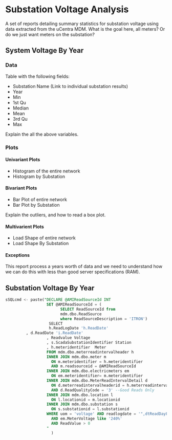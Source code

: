 # Substation Voltage Analysis

A set of reports detailing summary statistics for substation voltage using data
extracted from the uCentra MDM.  What is the goal here, all meters? Or do we
just want meters on the substation?

## System Voltage By Year

### Data

Table with the following fields:

- Substation Name (Link to individual substation results)
- Year
- Min
- 1st Qu
- Median 
- Mean
- 3rd Qu
- Max

Explain the all the above variables.

### Plots

#### Univariant Plots

- Histogram of the entire network
- Histogram by Substation

#### Bivariant Plots

- Bar Plot of entire network
- Bar Plot by Substation

Explain the outliers, and how to read a box plot.

#### Multivarient Plots

- Load Shape of entire network
- Load Shape By Substation

#### Exceptions

This report process a years worth of data and we need to understand how we can
do this with less than good server specifications (RAM).

## Substation Voltage By Year
```sql
sSQLcmd <- paste("DECLARE @AMIReadSourceId INT 
                  SET @AMIReadSourceId = (  
                        SELECT ReadSourceId from   
                        mdm.dbo.ReadSource   
                        where ReadSourceDescription = 'ITRON')  
                   SELECT  
                   h.ReadLogDate 'h.ReadDate'
         , d.ReadDate 'i.ReadDate'   
                  , Readvalue Voltage  
                  , s.ScadaSubstationIdentifier Station  
                  , h.meteridentifier  Meter 
                  FROM mdm.dbo.meterreadintervalheader h  
                  INNER JOIN mdm.dbo.meter m  
                    ON m.meteridentifier = h.meteridentifier  
                    AND m.readsourceid = @AMIReadSourceId  
                  INNER JOIN mdm.dbo.electricmeters em  
                    ON em.meteridentifier= m.meteridentifier  
                  INNER JOIN mdm.dbo.MeterReadIntervalDetail d  
                    ON d.meterreadintervalheaderid = h.meterreadintervalheaderid  
                    AND d.ReadQualityCode = '3' --Good Reads Only  
                  INNER JOIN mdm.dbo.location l  
                    ON l.locationid = m.locationid  
                  INNER JOIN mdm.dbo.substation s  
                    ON s.substationid = l.substationid  
                  WHERE uom = 'voltage' AND readlogdate = '",dtReadDayFrom,"' 
                    AND em.MeterVoltage like '240%'  
                    AND ReadValue > 0
                  "
                    ) 
```
